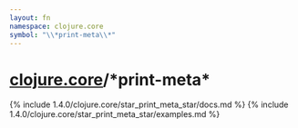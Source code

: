 ```yaml
---
layout: fn
namespace: clojure.core
symbol: "\\*print-meta\\*"
---
```


# [clojure.core](../)/\*print-meta\*

{% include 1.4.0/clojure.core/star_print_meta_star/docs.md %}
{% include 1.4.0/clojure.core/star_print_meta_star/examples.md %}

